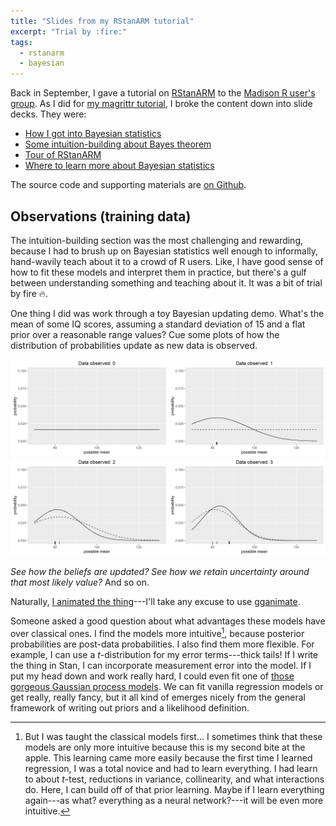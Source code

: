 ```yaml
---
title: "Slides from my RStanARM tutorial"
excerpt: "Trial by :fire:"
tags:
  - rstanarm
  - bayesian
---
```


Back in September, I gave a tutorial on [RStanARM](https://cran.rstudio.com/web/packages/rstanarm/) to the [Madison R user's group](https://www.meetup.com/MadR-Madison-R-Programming-UseRs-Group/). As I did for [my magrittr tutorial](https://github.com/tjmahr/MadR_Pipelines), I broke the content down into slide decks. They were:

- [How I got into Bayesian statistics](http://rpubs.com/tjmahr/rep-crisis)
- [Some intuition-building about Bayes theorem](http://rpubs.com/tjmahr/bayes-theorem)
- [Tour of RStanARM](http://rpubs.com/tjmahr/rstanarm-tour)
- [Where to learn more about Bayesian statistics](http://rpubs.com/tjmahr/bayes-learn-more)

The source code and supporting materials are [on Github](https://github.com/tjmahr/MadR_RStanARM).


Observations (training data) 
-------------------------------------------------------------------------------

The intuition-building section was the most challenging and rewarding, because I
had to brush up on Bayesian statistics well enough to informally, hand-wavily 
teach about it to a crowd of R users. Like, I have good sense of how to fit 
these models and interpret them in practice, but there's a gulf between 
understanding something and teaching about it. It was a bit of trial by fire
:fire:.

One thing I did was work through a toy Bayesian updating demo. What's the mean of
some IQ scores, assuming a standard deviation of 15 and a flat prior over a 
reasonable range values? Cue some plots of how the distribution of probabilities
update as new data is observed.

<img src="/figs/2016-11-10-rstanarm-tutorial-slides/iq-00-data-1.png" title="A frame of my Bayesian updating animation" alt="A frame of my Bayesian updating animation" width="50%" /><img src="/figs/2016-11-10-rstanarm-tutorial-slides/iq-01-data-1.png" title="A frame of my Bayesian updating animation" alt="A frame of my Bayesian updating animation" width="50%" /><img src="/figs/2016-11-10-rstanarm-tutorial-slides/iq-02-data-1.png" title="A frame of my Bayesian updating animation" alt="A frame of my Bayesian updating animation" width="50%" /><img src="/figs/2016-11-10-rstanarm-tutorial-slides/iq-03-data-1.png" title="A frame of my Bayesian updating animation" alt="A frame of my Bayesian updating animation" width="50%" />

_See how the beliefs are updated? See how we retain uncertainty around that most
likely value?_ And so on.

Naturally, [I animated the thing](/figs/2016-11-10-rstanarm-tutorial-slides/simple-updating.gif)---I'll take any excuse to use [gganimate](https://github.com/dgrtwo/gganimate). 

Someone asked a good question about what advantages these models have over 
classical ones. I find the models more intuitive[^1], because posterior
probabilities are post-data probabilities. I also find them more flexible. For
example, I can use a _t_-distribution for my error terms---thick tails! If I
write the thing in Stan, I can incorporate measurement error into the model. If
I put my head down and work really hard, I could even fit one of [those gorgeous
Gaussian process 
models](https://matthewdharris.com/2016/05/16/gaussian-process-hyperparameter-estimation/).
We can fit vanilla regression models or get really, really fancy, but it all
kind of emerges nicely from the general framework of writing out priors and a
likelihood definition.


[^1]: But I was taught the classical models first... I sometimes think that these models are only more intuitive because this is my second bite at the apple. This learning came more easily because the first time I learned regression, I was a total novice and had to learn everything. I had learn to about _t_-test, reductions in variance, collinearity, and what interactions do. Here, I can build off of that prior learning. Maybe if I learn everything again---as what? everything as a neural network?---it will be even more intuitive. 
